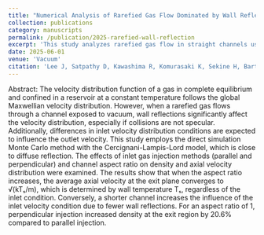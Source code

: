 ```yaml
---
title: "Numerical Analysis of Rarefied Gas Flow Dominated by Wall Reflection in a Straight Channel"
collection: publications
category: manuscripts
permalink: /publication/2025-rarefied-wall-reflection
excerpt: 'This study analyzes rarefied gas flow in straight channels using DSMC with the Cercignani-Lampis-Lord model, showing how wall reflection and inlet conditions influence exit velocity and density.'
date: 2025-06-01
venue: 'Vacuum'
citation: 'Lee J, Satpathy D, Kawashima R, Komurasaki K, Sekine H, Barth N, Koizumi H. Numerical Analysis of Rarefied Gas Flow Dominated by Wall Reflection in a Straight Channel'
---
```


Abstract: 
The velocity distribution function of a gas in complete equilibrium and confined in a reservoir at a constant temperature follows the global Maxwellian velocity distribution. However, when a rarefied gas flows through a channel exposed to vacuum, wall reflections significantly affect the velocity distribution, especially if collisions are not specular. Additionally, differences in inlet velocity distribution conditions are expected to influence the outlet velocity. This study employs the direct simulation Monte Carlo method with the Cercignani-Lampis-Lord model, which is close to diffuse reflection. The effects of inlet gas injection methods (parallel and perpendicular) and channel aspect ratio on density and axial velocity distribution were examined. The results show that when the aspect ratio increases, the average axial velocity at the exit plane converges to √(kTₛ/m), which is determined by wall temperature Tₛ, regardless of the inlet condition. Conversely, a shorter channel increases the influence of the inlet velocity condition due to fewer wall reflections. For an aspect ratio of 1, perpendicular injection increased density at the exit region by 20.6% compared to parallel injection.